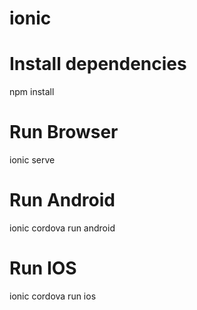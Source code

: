 # ionic

# Install dependencies
npm install
# Run Browser
ionic serve
# Run Android
ionic cordova run android
# Run IOS
ionic cordova run ios

